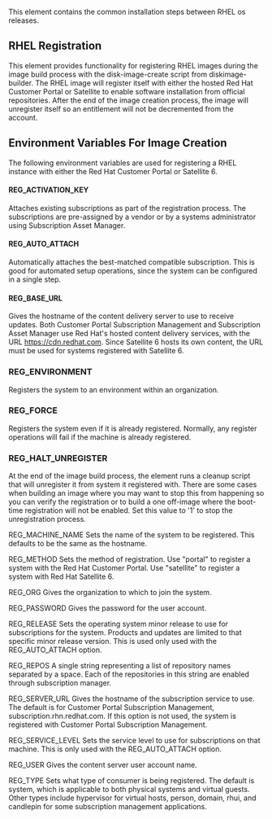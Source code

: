 This element contains the common installation steps between RHEL os releases.

RHEL Registration
-----------------
This element provides functionality for registering RHEL images during the
image build process with the disk-image-create script from diskimage-builder.
The RHEL image will register itself with either the hosted Red Hat Customer
Portal or Satellite to enable software installation from official
repositories. After the end of the image creation process, the image will
unregister itself so an entitlement will not be decremented from the account.

Environment Variables For Image Creation
----------------------------------------
The following environment variables are used for registering a RHEL instance
with either the Red Hat Customer Portal or Satellite 6.

#### REG\_ACTIVATION\_KEY
Attaches existing subscriptions as part of the registration process. The
subscriptions are pre-assigned by a vendor or by a systems administrator
using Subscription Asset Manager.

#### REG_AUTO_ATTACH
Automatically attaches the best-matched compatible subscription. This is
good for automated setup operations, since the system can be configured
in a single step.

#### REG_BASE_URL
Gives the hostname of the content delivery server to use to receive updates.
Both Customer Portal Subscription Management and Subscription Asset Manager
use Red Hat's hosted content delivery services, with the URL
https://cdn.redhat.com. Since Satellite 6 hosts its own content, the URL
must be used for systems registered with Satellite 6.

### REG_ENVIRONMENT
Registers the system to an environment within an organization.

### REG_FORCE
Registers the system even if it is already registered. Normally, any register
operations will fail if the machine is already registered.

### REG_HALT_UNREGISTER
At the end of the image build process, the element runs a cleanup script that
will unregister it from system it registered with.  There are some cases when
building an image where you may want to stop this from happening so you can
verify the registration or to build a one off-image where the boot-time
registration will not be enabled.  Set this value to '1' to stop the
unregistration process.

REG_MACHINE_NAME
Sets the name of the system to be registered. This defaults to be the same as
the hostname.

REG_METHOD
Sets the method of registration.  Use "portal" to register a system with the
Red Hat Customer Portal.  Use "satellite" to register a system with Red
Hat Satellite 6.

REG_ORG
Gives the organization to which to join the system.

REG_PASSWORD
Gives the password for the user account.

REG_RELEASE
Sets the operating system minor release to use for subscriptions for the
system. Products and updates are limited to that specific minor release
version. This is used only used with the REG_AUTO_ATTACH option.

REG_REPOS
A single string representing a list of repository names separated by a
space.  Each of the repositories in this string are enabled through
subscription manager.

REG_SERVER_URL
Gives the hostname of the subscription service to use. The default is
for Customer Portal Subscription Management, subscription.rhn.redhat.com.
If this option is not used, the system is registered with Customer Portal
Subscription Management.

REG_SERVICE_LEVEL
Sets the service level to use for subscriptions on that machine. This
is only used with the REG_AUTO_ATTACH option.

REG_USER
Gives the content server user account name.

REG_TYPE
Sets what type of consumer is being registered. The default is system, which
is applicable to both physical systems and virtual guests. Other types include
hypervisor for virtual hosts, person, domain, rhui, and candlepin for some
subscription management applications.
